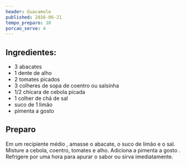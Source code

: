 ```yaml
---
header: Guacamole
published: 2016-06-21
tempo_preparo: 10
porcao_serve: 4
---
```



## Ingredientes:

- 3 abacates  
- 1 dente de alho
- 2 tomates picados 
- 3 colheres de sopa de coentro ou salsinha 
- 1/2 chícara de cebola picada
- 1 colher de chá de sal
- suco de 1 limão
- pimenta a gosto 

## Preparo

Em um recipiente médio , amasse o abacate, o suco de limão e o sal.  Misture a cebola, coentro, tomates e alho. Adiciona a pimenta a gosto . Refrigere por uma hora para apurar o sabor ou sirva imediatamente.
